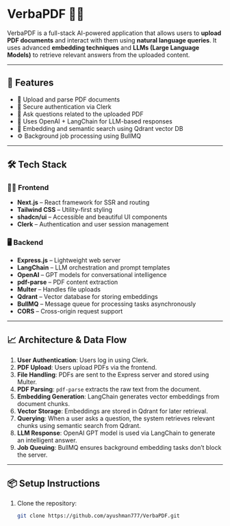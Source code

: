 # VerbaPDF 🧠📄

VerbaPDF is a full-stack AI-powered application that allows users to **upload PDF documents** and interact with them using **natural language queries**. It uses advanced **embedding techniques** and **LLMs (Large Language Models)** to retrieve relevant answers from the uploaded content.

---

## 🚀 Features

- 📄 Upload and parse PDF documents
- 🔐 Secure authentication via Clerk
- 🧠 Ask questions related to the uploaded PDF
- 🤖 Uses OpenAI + LangChain for LLM-based responses
- 🧬 Embedding and semantic search using Qdrant vector DB
- ⚙️ Background job processing using BullMQ

---

## 🛠 Tech Stack

### 🧑‍💻 Frontend
- **Next.js** – React framework for SSR and routing
- **Tailwind CSS** – Utility-first styling
- **shadcn/ui** – Accessible and beautiful UI components
- **Clerk** – Authentication and user session management

### 🖥 Backend
- **Express.js** – Lightweight web server
- **LangChain** – LLM orchestration and prompt templates
- **OpenAI** – GPT models for conversational intelligence
- **pdf-parse** – PDF content extraction
- **Multer** – Handles file uploads
- **Qdrant** – Vector database for storing embeddings
- **BullMQ** – Message queue for processing tasks asynchronously
- **CORS** – Cross-origin request support

---

## 📈 Architecture & Data Flow

1. **User Authentication**: Users log in using Clerk.
2. **PDF Upload**: Users upload PDFs via the frontend.
3. **File Handling**: PDFs are sent to the Express server and stored using Multer.
4. **PDF Parsing**: `pdf-parse` extracts the raw text from the document.
5. **Embedding Generation**: LangChain generates vector embeddings from document chunks.
6. **Vector Storage**: Embeddings are stored in Qdrant for later retrieval.
7. **Querying**: When a user asks a question, the system retrieves relevant chunks using semantic search from Qdrant.
8. **LLM Response**: OpenAI GPT model is used via LangChain to generate an intelligent answer.
9. **Job Queuing**: BullMQ ensures background embedding tasks don’t block the server.

---

## 📦 Setup Instructions

1. Clone the repository:
   ```bash
   git clone https://github.com/ayushman777/VerbaPDF.git
